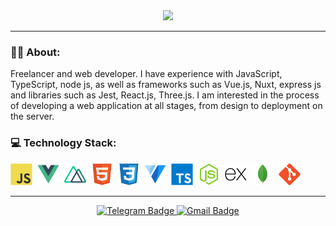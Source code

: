 <div id="header" align="center">
  <img src="https://giphy.com/gifs/code-coding-seamless-xT9IgzoKnwFNmISR8I" width="100"/>
</div>

---

### 👨‍💻 About:
Freelancer and web developer. I have experience with JavaScript, TypeScript, node js, as well as frameworks such as Vue.js, Nuxt, express js and libraries such as Jest, React.js, Three.js. I am interested in the process of developing a web application at all stages, from design to deployment on the server.

### 💻 Technology Stack:

<div>
  <img src="https://github.com/devicons/devicon/blob/master/icons/javascript/javascript-original.svg" title="javascript" alt="javascript" width="35" height="35"/>&nbsp
  <img src="https://github.com/devicons/devicon/blob/master/icons/vuejs/vuejs-original.svg" title="vuejs" alt="vuejs" width="35" height="35"/>&nbsp
  <img src="https://github.com/devicons/devicon/blob/master/icons/nuxtjs/nuxtjs-original.svg" title="vuejs" alt="vuejs" width="35" height="35"/>&nbsp
  <img src="https://github.com/devicons/devicon/blob/master/icons/html5/html5-original.svg" title="html5" alt="html5" width="35" height="35"/>&nbsp
  <img src="https://github.com/devicons/devicon/blob/master/icons/css3/css3-original.svg" title="css" alt="css" width="35" height="35"/>&nbsp
  <img src="https://github.com/devicons/devicon/blob/master/icons/vuetify/vuetify-original.svg" title="git" alt="git" width="35" height="35"/>&nbsp
  <img src="https://github.com/devicons/devicon/blob/master/icons/typescript/typescript-original.svg" title="git" alt="git" width="35" height="35"/>&nbsp
  <img src="https://github.com/devicons/devicon/blob/master/icons/nodejs/nodejs-original.svg" title="nodejs" alt="nodejs" width="35" height="35"/>&nbsp
  <img src="https://github.com/devicons/devicon/blob/master/icons/express/express-original.svg" title="express" alt="express" width="35" height="35"/>&nbsp
  <img src="https://github.com/devicons/devicon/blob/master/icons/mongodb/mongodb-original.svg" title="mongodb" alt="mongodb" width="35" height="35"/>&nbsp
  <img src="https://github.com/devicons/devicon/blob/master/icons/git/git-original.svg" title="git" alt="git" width="35" height="35"/>&nbsp
</div>

---

<div id="badges" align="center">
  <a href="https://t.me/EyrikhR">
    <img src="https://img.shields.io/badge/Telegram-26A5E4?style=for-the-badge&logo=Telegram&logoColor=white" alt="Telegram Badge"/>
  </a>
  <a href="mailto:RobertEyrikh@gmail.com">
    <img src="https://img.shields.io/badge/Gmail-EA4335?style=for-the-badge&logo=Gmail&logoColor=white" alt="Gmail Badge"/>
  </a>
</div>
